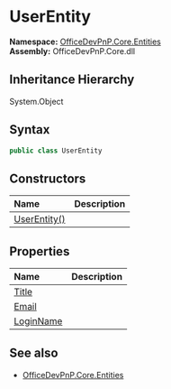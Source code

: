 # UserEntity
**Namespace:** [OfficeDevPnP.Core.Entities](OfficeDevPnP.Core.Entities.md)  
**Assembly:** OfficeDevPnP.Core.dll  
## Inheritance Hierarchy
System.Object  
## Syntax
```C#
public class UserEntity
```
## Constructors
|**Name**|**Description**|
|:-----|:-----|
| [UserEntity()](OfficeDevPnP.Core.Entities.UserEntity.ctor1.md) | 
## Properties
|**Name**|**Description**|
|:-----|:-----|
| [Title](OfficeDevPnP.Core.Entities.UserEntity.Title.md) | 
| [Email](OfficeDevPnP.Core.Entities.UserEntity.Email.md) | 
| [LoginName](OfficeDevPnP.Core.Entities.UserEntity.LoginName.md) | 
## See also
- [OfficeDevPnP.Core.Entities](OfficeDevPnP.Core.Entities.md)
